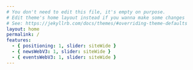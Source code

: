 ```yaml
---
# You don't need to edit this file, it's empty on purpose.
# Edit theme's home layout instead if you wanna make some changes
# See: https://jekyllrb.com/docs/themes/#overriding-theme-defaults
layout: home
permalink: /
features:
  - { positioning: 1, slider: siteWide }
  - { newsWebV3: 1, slider: siteWide }
  - { eventsWebV3: 1, slider: siteWide }
---
```

